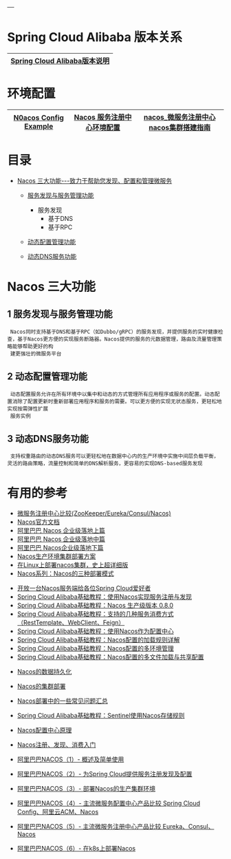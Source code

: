 

[]()|
---|


# Spring Cloud Alibaba 版本关系

[Spring Cloud Alibaba版本说明](https://github.com/alibaba/spring-cloud-alibaba/wiki/%E7%89%88%E6%9C%AC%E8%AF%B4%E6%98%8E)|
---|

#  环境配置

[N0acos Config Example]()|[ Nacos 服务注册中心环境配置](https://www.cnblogs.com/crazymakercircle/p/11992539.html)|[nacos_微服务注册中心nacos集群搭建指南](https://www.kancloud.cn/cehgnxuyuan_123/springcloud)|
---|---|---|

# 目录
* [Nacos 三大功能---致力于帮助您发现、配置和管理微服务](#Nacos-三大功能)
  * [服务发现与服务管理功能](#1-服务发现与服务管理功能)
    * 服务发现
      * 基于DNS
      * 基于RPC
      
  * [动态配置管理功能](#2-动态配置管理功能)
  * [动态DNS服务功能](#3-动态DNS服务功能)


# Nacos 三大功能

## 1 服务发现与服务管理功能
     Nacos同时支持基于DNS和基于RPC（如Dubbo/gRPC）的服务发现，并提供服务的实时健康检查，基于Nacos更方便的实现服务断路器。Nacos提供的服务的元数据管理，路由及流量管理策略能够帮助更好的构
     建更强壮的微服务平台
      
## 2 动态配置管理功能
     动态配置服务允许在所有环境中以集中和动态的方式管理所有应用程序或服务的配置。动态配置消除了配置更新时重新部署应用程序和服务的需要。可以更方便的实现无状态服务，更轻松地实现按需弹性扩展
     服务实例

## 3 动态DNS服务功能
     支持权重路由的动态DNS服务可以更轻松地在数据中心内的生产环境中实施中间层负载平衡，灵活的路由策略，流量控制和简单的DNS解析服务，更容易的实现DNS-based服务发现





# 有用的参考
* [微服务注册中心比较(ZooKeeper/Eureka/Consul/Nacos)](https://www.cnblogs.com/davidgu/p/14526467.html)
* [Nacos官方文档](https://nacos.io/zh-cn/docs/what-is-nacos.html)
* [阿里巴巴 Nacos 企业级落地上篇](https://mp.weixin.qq.com/s?__biz=MzUzNzYxNjAzMg==&mid=2247492337&idx=1&sn=71df8eee2b4ab038a502bebcb2d3ced2&chksm=fae6e93ecd91602888cfee80041c6b37566a5e5cd1066df16439d320438c07a9375d3345554d&scene=21#wechat_redirect)
* [阿里巴巴 Nacos 企业级落地中篇](https://mp.weixin.qq.com/s?__biz=MzUzNzYxNjAzMg==&mid=2247492504&idx=2&sn=292b1fd8019d5679cbe0857c51cb62ff&chksm=fae6e857cd916141c70fa1d046bf6ef80b9c94b5ebe917cda2c04ad9d88dbff3063d63c48f99&scene=21#wechat_redirect)
* [阿里巴巴  Nacos企业级落地下篇](https://www.kubernetes.org.cn/8186.html)
* [Nacos生产环境集群部署方案](https://blog.csdn.net/u010046908/article/details/101050759?ops_request_misc=%25257B%252522request%25255Fid%252522%25253A%252522161052021616780266261355%252522%25252C%252522scm%252522%25253A%25252220140713.130102334.pc%25255Fall.%252522%25257D&request_id=161052021616780266261355&biz_id=0&utm_medium=distribute.pc_search_result.none-task-blog-2~all~first_rank_v2~rank_v29-1-101050759.pc_search_result_cache&utm_term=nacos%E9%9B%86%E7%BE%A4%E9%83%A8%E7%BD%B2)
* [在Linux上部署nacos集群，史上超详细版](https://blog.csdn.net/zhoushanmin/article/details/109740231?utm_medium=distribute.pc_relevant.none-task-blog-baidujs_title-3&spm=1001.2101.3001.4242)
* [Nacos系列：Nacos的三种部署模式](https://blog.csdn.net/weixin_34245169/article/details/88575800?utm_medium=distribute.pc_relevant.none-task-blog-BlogCommendFromBaidu-2.not_use_machine_learn_pai&depth_1-utm_source=distribute.pc_relevant.none-task-blog-BlogCommendFromBaidu-2.not_use_machine_learn_pai)


- [开放一台Nacos服务端给各位Spring Cloud爱好者](http://blog.didispace.com/open-nacos-server-1-0-0/)
- [Spring Cloud Alibaba基础教程：使用Nacos实现服务注册与发现](http://blog.didispace.com/spring-cloud-alibaba-1/)
- [Spring Cloud Alibaba基础教程：Nacos 生产级版本 0.8.0](http://blog.didispace.com/spring-cloud-alibaba-nacos-1/)
- [Spring Cloud Alibaba基础教程：支持的几种服务消费方式（RestTemplate、WebClient、Feign）](http://blog.didispace.com/spring-cloud-alibaba-2/)
- [Spring Cloud Alibaba基础教程：使用Nacos作为配置中心](http://blog.didispace.com/spring-cloud-alibaba-3/)
- [Spring Cloud Alibaba基础教程：Nacos配置的加载规则详解](http://blog.didispace.com/spring-cloud-alibaba-nacos-config-1/)
- [Spring Cloud Alibaba基础教程：Nacos配置的多环境管理](http://blog.didispace.com/spring-cloud-alibaba-nacos-config-2/)
- [Spring Cloud Alibaba基础教程：Nacos配置的多文件加载与共享配置](http://blog.didispace.com/spring-cloud-alibaba-nacos-config-3/)
* [Nacos的数据持久化](http://blog.didispace.com/spring-cloud-alibaba-4/)
* [Nacos的集群部署](http://blog.didispace.com/spring-cloud-alibaba-5/)
* [Nacos部署中的一些常见问题汇总](http://blog.didispace.com/nacos-faqs/)
* [Spring Cloud Alibaba基础教程：Sentinel使用Nacos存储规则](http://blog.didispace.com/spring-cloud-alibaba-sentinel-2-1/)
* [Nacos配置中心原理](http://blog.didispace.com/nacos-yuanli-1/)
* [Nacos注册、发现、消费入门](https://www.jianshu.com/p/0f5b5f2bb1a8)


* [阿里巴巴NACOS（1）- 概述及简单使用](https://www.jianshu.com/p/c19ba3b971a5)
* [阿里巴巴NACOS（2）- 为Spring Cloud提供服务注册发现及配置](https://www.jianshu.com/p/fcf71fa840a4)
* [阿里巴巴NACOS（3）- 部署Nacos的生产集群环境](https://www.jianshu.com/p/abc1d405953c)
* [阿里巴巴NACOS（4）- 主流微服务配置中心产品比较 Spring Cloud Config、阿里云ACM、Nacos](https://www.jianshu.com/p/be168b0633a6)
* [阿里巴巴NACOS（5）- 主流微服务注册中心产品比较 Eureka、Consul、Nacos](https://www.jianshu.com/p/54f525334658)
* [阿里巴巴NACOS（6）- 在k8s上部署Nacos](https://www.jianshu.com/p/ce76e30f9247)
